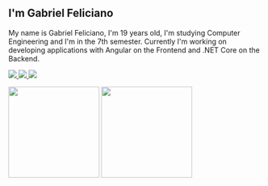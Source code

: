 ## I'm Gabriel Feliciano
My name is Gabriel Feliciano, I'm 19 years old, I'm studying Computer Engineering and I'm in the 7th semester. Currently I'm working on developing applications with Angular on the Frontend and .NET Core on the Backend.

<a href="https://github.com/Gabriielfeliciano" alt="github" target="_blank">
  <img src="https://img.shields.io/badge/GitHub-000000?&style=flat-square&logo=GitHub&logoColor=white">
</a>

<a href="https://www.linkedin.com/in/gabriel-feliciano" alt="linkedin" target="_blank">
  <img src="https://img.shields.io/badge/LinkedIn-%230077B5.svg?&style=flat-square&logo=linkedin&logoColor=white">
</a>

<a href="https://wa.me/5585997912500" alt="WhatsApp" target="_blank">
  <img src="https://img.shields.io/badge/-WhatsApp-25d366?style=flat-square&labelColor=25d366&logo=whatsapp&logoColor=white&link=https://wa.me/5584981430120"/>
</a>

<img height="180em" src="https://github-readme-stats.vercel.app/api?username=Gabriielfeliciano&show_icons=true&theme=tokyonight"/>      <img height="180em" src="https://github-readme-stats-eight-theta.vercel.app/api/top-langs/?username=Gabriielfeliciano&layout=compact&langs_count=8&theme=tokyonight&include_all_commits=true&count_private=true"/>

